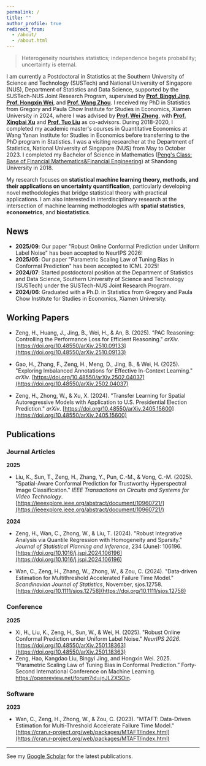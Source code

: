 ```yaml
---
permalink: /
title: ""
author_profile: true
redirect_from: 
  - /about/
  - /about.html
---
```

> Heterogeneity nourishes statistics; independence begets probability; uncertainty is eternal.

I am currently a Postdoctoral in Statistics at the Southern University of Science and Technology (SUSTech) and National University of Singapore (NUS), Department of Statistics and Data Science, supported by the SUSTech-NUS Joint Research Program, supervised by **[Prof. Bingyi Jing](https://www.sustech.edu.cn/zh/faculties/jingbing-yi.html)**, **[Prof. Hongxin Wei](https://hongxin001.github.io/)**, and **[Prof. Wang Zhou](https://www.stat.nus.edu.cn/wang-zhou/)**. I received my PhD in Statistics from Gregory and Paula Chow Institute for Studies in Economics, Xiamen University in 2024, where I was advised by **[Prof. Wei Zhong](https://faculty.xmu.edu.cn/wzhong/zh_CN/index/559037/list/index.htm)**, with **[Prof. Xingbai Xu](https://faculty.xmu.edu.cn/XXB/zh_CN/index.htm)** and **[Prof. Tuo Liu](https://faculty.xmu.edu.cn/LT1234/zh_CN/index/582397/list/index.htm)** as co-advisors. During 2018-2020, I completed my academic master's courses in Quantitative Economics at Wang Yanan Institute for Studies in Economics before transferring to the PhD program in Statistics. I was a visiting researcher at the Department of Statistics, National University of Singapore (NUS) from May to October 2023. I completed my Bachelor of Science in Mathematics ([Peng's Class: Base of Financial Mathematics&Financial Engineering](https://www.math.sdu.edu.cn/info/1026/1612.htm)) at Shandong University in 2018. 

My research focuses on **statistical machine learning theory, methods, and their applications on uncertainty quantification**, particularly developing novel methodologies that bridge statistical theory with practical applications. I am also interested in interdisciplinary research at the intersection of machine learning methodologies with **spatial statistics**, **econometrics**, and **biostatistics**.

## News
- **2025/09**: Our paper "Robust Online Conformal Prediction under Uniform Label Noise" has been accepted to NeurIPS 2026!
- **2025/05**: Our paper "Parametric Scaling Law of Tuning Bias in Conformal Prediction" has been accepted to ICML 2025!
- **2024/07**: Started postdoctoral position at the Department of Statistics and Data Science, Southern University of Science and Technology (SUSTech) under the SUSTech-NUS Joint Research Program.
- **2024/06**: Graduated with a Ph.D. in Statistics from Gregory and Paula Chow Institute for Studies in Economics, Xiamen University.

## Working Papers

- Zeng, H., Huang, J., Jing, B., Wei, H., & An, B. (2025). "PAC Reasoning: Controlling the Performance Loss for Efficient Reasoning." *arXiv*. [https://doi.org/10.48550/arXiv.2510.09133](https://doi.org/10.48550/arXiv.2510.09133)

- Gao, H., Zhang, F., Zeng, H., Meng, D., Jing, B., & Wei, H. (2025). "Exploring Imbalanced Annotations for Effective In-Context Learning." *arXiv*. [https://doi.org/10.48550/arXiv.2502.04037](https://doi.org/10.48550/arXiv.2502.04037)

- Zeng, H., Zhong, W., & Xu, X. (2024). "Transfer Learning for Spatial Autoregressive Models with Application to U.S. Presidential Election Prediction." *arXiv*. [https://doi.org/10.48550/arXiv.2405.15600](https://doi.org/10.48550/arXiv.2405.15600)

## Publications

### Journal Articles

**2025**
- Liu, K., Sun, T., Zeng, H., Zhang, Y., Pun, C.-M., & Vong, C.-M. (2025). "Spatial-Aware Conformal Prediction for Trustworthy Hyperspectral Image Classification." *IEEE Transactions on Circuits and Systems for Video Technology*. [https://ieeexplore.ieee.org/abstract/document/10960721/](https://ieeexplore.ieee.org/abstract/document/10960721/)

**2024**
- Zeng, H., Wan, C., Zhong, W., & Liu, T. (2024). "Robust Integrative Analysis via Quantile Regression with Homogeneity and Sparsity." *Journal of Statistical Planning and Inference*, 234 (June): 106196. [https://doi.org/10.1016/j.jspi.2024.106196](https://doi.org/10.1016/j.jspi.2024.106196)

- Wan, C., Zeng, H., Zhang, W., Zhong, W., & Zou, C. (2024). "Data‐driven Estimation for Multithreshold Accelerated Failure Time Model." *Scandinavian Journal of Statistics*, November, sjos.12758. [https://doi.org/10.1111/sjos.12758](https://doi.org/10.1111/sjos.12758)

### Conference

**2025**
- Xi, H., Liu, K., Zeng, H., Sun, W., & Wei, H. (2025). "Robust Online Conformal Prediction under Uniform Label Noise." *NeurIPS 2026*. [https://doi.org/10.48550/arXiv.2501.18363](https://doi.org/10.48550/arXiv.2501.18363)
- Zeng, Hao, Kangdao Liu, Bingyi Jing, and Hongxin Wei. 2025. “Parametric Scaling Law of Tuning Bias in Conformal Prediction.”  Forty-Second International Conference on Machine Learning. https://openreview.net/forum?id=jnJLZXSOin.


### Software

**2023**
- Wan, C., Zeng, H., Zhong, W., & Zou, C. (2023). "MTAFT: Data-Driven Estimation for Multi-Threshold Accelerate Failure Time Model." [https://cran.r-project.org/web/packages/MTAFT/index.html](https://cran.r-project.org/web/packages/MTAFT/index.html)

--- 
See my [Google Scholar](https://scholar.google.com/citations?user=-EiBHeIAAAAJ&hl=en) for the latest publications.
